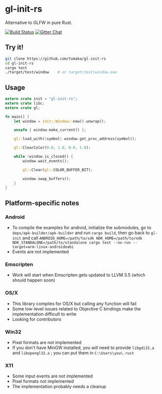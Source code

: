 # gl-init-rs

Alternative to GLFW in pure Rust.

[![Build Status](https://travis-ci.org/tomaka/gl-init-rs.png?branch=master)](https://travis-ci.org/tomaka/gl-init-rs)
[![Gitter Chat](https://badges.gitter.im/tomaka/gl-init-rs.png)](https://gitter.im/tomaka/gl-init-rs)

## Try it!

```bash
git clone https://github.com/tomaka/gl-init-rs
cd gl-init-rs
cargo test
./target/test/window    # or target\test\window.exe
```

## Usage

```rust
extern crate init = "gl-init-rs";
extern crate libc;
extern crate gl;

fn main() {
    let window = init::Window::new().unwrap();

    unsafe { window.make_current() };

    gl::load_with(|symbol| window.get_proc_address(symbol));

    gl::ClearColor(0.0, 1.0, 0.0, 1.0);

    while !window.is_closed() {
        window.wait_events();

        gl::Clear(gl::COLOR_BUFFER_BIT);

        window.swap_buffers();
    }
}
```

## Platform-specific notes

### Android

 - To compile the examples for android, initialize the submodules, go to `deps/apk-builder/apk-builder` and run `cargo build`, then go back to `gl-init` and call `ANDROID_HOME=/path/to/sdk NDK_HOME=/path/to/ndk NDK_STANDALONE=/path/to/standalone cargo test --no-run --target=arm-linux-androideabi`
 - Events are not implemented

### Emscripten

 - Work will start when Emscripten gets updated to LLVM 3.5 (which should happen soon)

### OS/X

 - This library compiles for OS/X but calling any function will fail
 - Some low-level issues related to Objective C bindings make the implementation difficult to write
 - Looking for contributors

### Win32

 - Pixel formats are not implemented
 - If you don't have MinGW installed, you will need to provide `libgdi32.a` and `libopengl32.a` ; you can put them in `C:\Users\you\.rust`

### X11

 - Some input events are not implemented
 - Pixel formats not implemented
 - The implementation probably needs a cleanup
